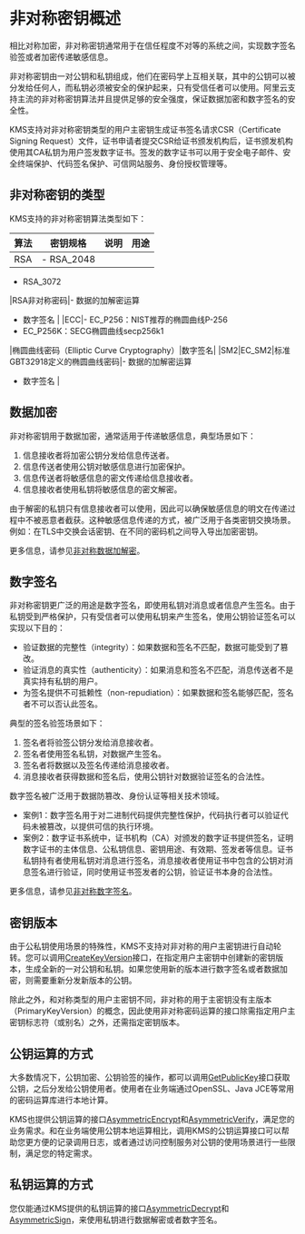 # 非对称密钥概述

相比对称加密，非对称密钥通常用于在信任程度不对等的系统之间，实现数字签名验签或者加密传递敏感信息。

非对称密钥由一对公钥和私钥组成，他们在密码学上互相关联，其中的公钥可以被分发给任何人，而私钥必须被安全的保护起来，只有受信任者可以使用。阿里云支持主流的非对称密钥算法并且提供足够的安全强度，保证数据加密和数字签名的安全性。

KMS支持对非对称密钥类型的用户主密钥生成证书签名请求CSR（Certificate Signing Request）文件，证书申请者提交CSR给证书颁发机构后，证书颁发机构使用其CA私钥为用户签发数字证书。签发的数字证书可以用于安全电子邮件、安全终端保护、代码签名保护、可信网站服务、身份授权管理等。

## 非对称密钥的类型

KMS支持的非对称密钥算法类型如下：

|算法|密钥规格|说明|用途|
|--|----|--|--|
|RSA|-   RSA\_2048
-   RSA\_3072

|RSA非对称密码|-   数据的加解密运算
-   数字签名 |
|ECC|-   EC\_P256：NIST推荐的椭圆曲线P-256
-   EC\_P256K：SECG椭圆曲线secp256k1

|椭圆曲线密码（Elliptic Curve Cryptography）|数字签名|
|SM2|EC\_SM2|标准GBT32918定义的椭圆曲线密码|-   数据的加解密运算
-   数字签名 |

## 数据加密

非对称密钥用于数据加密，通常适用于传递敏感信息，典型场景如下：

1.  信息接收者将加密公钥分发给信息传送者。
2.  信息传送者使用公钥对敏感信息进行加密保护。
3.  信息传送者将敏感信息的密文传递给信息接收者。
4.  信息接收者使用私钥将敏感信息的密文解密。

由于解密的私钥只有信息接收者可以使用，因此可以确保敏感信息的明文在传递过程中不被恶意者截获。这种敏感信息传递的方式，被广泛用于各类密钥交换场景。例如：在TLS中交换会话密钥、在不同的密码机之间导入导出加密密钥。

更多信息，请参见[非对称数据加解密](/intl.zh-CN/密钥服务/密钥种类/使用非对称密钥/非对称数据加解密.md)。

## 数字签名

非对称密钥更广泛的用途是数字签名，即使用私钥对消息或者信息产生签名。由于私钥受到严格保护，只有受信者可以使用私钥来产生签名，使用公钥验证签名可以实现以下目的：

-   验证数据的完整性（integrity）：如果数据和签名不匹配，数据可能受到了篡改。
-   验证消息的真实性（authenticity）：如果消息和签名不匹配，消息传送者不是真实持有私钥的用户。
-   为签名提供不可抵赖性（non-repudiation）：如果数据和签名能够匹配，签名者不可以否认此签名。

典型的签名验签场景如下：

1.  签名者将验签公钥分发给消息接收者。
2.  签名者使用签名私钥，对数据产生签名。
3.  签名者将数据以及签名传递给消息接收者。
4.  消息接收者获得数据和签名后，使用公钥针对数据验证签名的合法性。

数字签名被广泛用于数据防篡改、身份认证等相关技术领域。

-   案例1：数字签名用于对二进制代码提供完整性保护，代码执行者可以验证代码未被篡改，以提供可信的执行环境。
-   案例2：数字证书系统中，证书机构（CA）对颁发的数字证书提供签名，证明数字证书的主体信息、公私钥信息、密钥用途、有效期、签发者等信息。证书私钥持有者使用私钥对消息进行签名，消息接收者使用证书中包含的公钥对消息签名进行验证，同时使用证书签发者的公钥，验证证书本身的合法性。

更多信息，请参见[非对称数字签名](/intl.zh-CN/密钥服务/密钥种类/使用非对称密钥/非对称数字签名.md)。

## 密钥版本

由于公私钥使用场景的特殊性，KMS不支持对非对称的用户主密钥进行自动轮转。您可以调用[CreateKeyVersion](/intl.zh-CN/API参考/密钥/CreateKeyVersion.md)接口，在指定用户主密钥中创建新的密钥版本，生成全新的一对公钥和私钥。如果您使用新的版本进行数字签名或者数据加密，则需要重新分发新版本的公钥。

除此之外，和对称类型的用户主密钥不同，非对称的用于主密钥没有主版本（PrimaryKeyVersion）的概念，因此使用非对称密码运算的接口除需指定用户主密钥标志符（或别名）之外，还需指定密钥版本。

## 公钥运算的方式

大多数情况下，公钥加密、公钥验签的操作，都可以调用[GetPublicKey](/intl.zh-CN/API参考/密钥/GetPublicKey.md)接口获取公钥，之后分发给公钥使用者。使用者在业务端通过OpenSSL、Java JCE等常用的密码运算库进行本地计算。

KMS也提供公钥运算的接口[AsymmetricEncrypt](/intl.zh-CN/API参考/密钥/AsymmetricEncrypt.md)和[AsymmetricVerify](/intl.zh-CN/API参考/密钥/AsymmetricVerify.md)，满足您的业务需求。和在业务端使用公钥本地运算相比，调用KMS的公钥运算接口可以帮助您更方便的记录调用日志，或者通过访问控制服务对公钥的使用场景进行一些限制，满足您的特定需求。

## 私钥运算的方式

您仅能通过KMS提供的私钥运算的接口[AsymmetricDecrypt](/intl.zh-CN/API参考/密钥/AsymmetricDecrypt.md)和[AsymmetricSign](/intl.zh-CN/API参考/密钥/AsymmetricSign.md)，来使用私钥进行数据解密或者数字签名。

